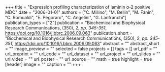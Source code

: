 +++
title = "Expression profiling characterization of laminin α-2 positive MDC"
date = "2006-01-01"
authors = ["C. Millino", "M. Bellin", "M. Fanin", "C. Romualdi", "E. Pegoraro", "C. Angelini", "G. Lanfranchi"]
publication_types = ["2"]
publication = "Biochemical and Biophysical Research Communications, (350), 2, _pp. 345-351_, https://doi.org/10.1016/j.bbrc.2006.09.063"
publication_short = "Biochemical and Biophysical Research Communications, (350), 2, _pp. 345-351_, https://doi.org/10.1016/j.bbrc.2006.09.063"
abstract = ""
abstract_short = ""
image_preview = ""
selected = false
projects = []
tags = []
url_pdf = ""
url_preprint = ""
url_code = ""
url_dataset = ""
url_project = ""
url_slides = ""
url_video = ""
url_poster = ""
url_source = ""
math = true
highlight = true
[header]
image = ""
caption = ""
+++
